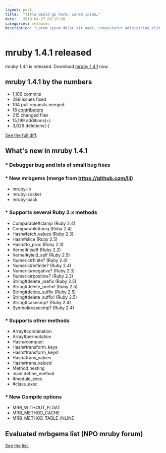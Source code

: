 ```yaml
---
layout: post
title:  "Title would go here, Lorem ipsum…"
date:   2018-04-27 09:15:00
categories: releases
description: "Lorem ipsum dolor sit amet, consectetur adipisicing elit, sed do eiusmod tempor incididunt ut ero labore et dolore magna aliqua. Ut enim ad minim veniam adipisicing elit, sed do eiusmod."
---
```


mruby 1.4.1 released
====================

mruby 1.4.1 is released. Download [mruby 1.4.1][mruby-1.4.1-dl] now.

[mruby-1.4.1-dl]: https://github.com/mruby/mruby/archive/1.4.1.zip

## mruby 1.4.1 by the numbers

* 1,106 commits
* 289 issues fixed
* 104 pull requests merged
* 18 [contributors][contributors]
* 215 changed files
* 15,199 additions(+)
* 3,029 deletions(-)

[See the full diff](https://github.com/mruby/mruby/compare/1.3.0...1.4.1).

[contributors]: https://github.com/mruby/mruby/graphs/contributors

## What's new in mruby 1.4.1

### * Debugger bug and lots of small bug fixes
### * New mrbgems (merge from https://github.com/iij)

- mruby-io
- mruby-socket
- mruby-pack

### * Supports several Ruby 2.x methods

- Comparable#clamp (Ruby 2.4)
- Comparable#uniq (Ruby 2.4)
- Hash#fetch_values (Ruby 2.3)
- Hash#slice (Ruby 2.5)
- Hash#to_proc (Ruby 2.3)
- Kernel#itself (Ruby 2.2)
- Kernel#yield_self (Ruby 2.5)
- Numeric#finite? (Ruby 2.4)
- Numeric#infinite? (Ruby 2.4)
- Numeric#negative? (Ruby 2.3)
- Numeric#positive? (Ruby 2.3)
- String#delete_prefix (Ruby 2.5)
- String#delete_prefix! (Ruby 2.5)
- String#delete_suffix (Ruby 2.5)
- String#delete_suffix! (Ruby 2.5)
- String#casecmp? (Ruby 2.4)
- Symbol#casecmp? (Ruby 2.4)


### * Supports other methods

- Array#combination
- Array#permutation
- Hash#compact
- Hash#transform_keys
- Hash#transform_keys!
- Hash#trans_values
- Hash#trans_values!
- Method.nesting
- main.define_method
- #module_exec
- #class_exec


### * New Compile options

- MRB_WITHOUT_FLOAT
- MRB_METHOD_CACHE
- MRB_METHOD_TABLE_INLINE

## Evaluated mrbgems list (NPO mruby forum)

[See the list](http://forum.mruby.org/download/index141EN.html).


